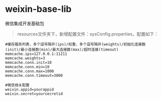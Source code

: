 # weixin-base-lib
 微信集成开发基础包

> resources文件夹下，新增配置文件：sysConfig.properties，配置如下：

```properties
#缓存服务列表，多个逗号隔开(ips)/权重，多个逗号隔开(weights)/初始化连接数(init)/最小连接数(min)/最大连接数(max)/超时连接(timeout)
memcache.ips=127.0.0.1:11211
memcache.weights=3
memcache.conn.init=10
memcache.conn.min=10
memcache.conn.max=1000
memcache.conn.timeout=3000

#微信相关配置
weixin.appid=yourappid
weixin.secret=yoursecretid
```

